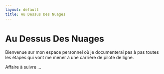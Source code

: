 ```yaml
---
layout: default
title: Au Dessus Des Nuages
---
```


# Au Dessus Des Nuages

Bienvenue sur mon espace personnel où je documenterai pas à pas toutes les étapes qui vont me mener à une carrière de pilote de ligne.

Affaire à suivre ...